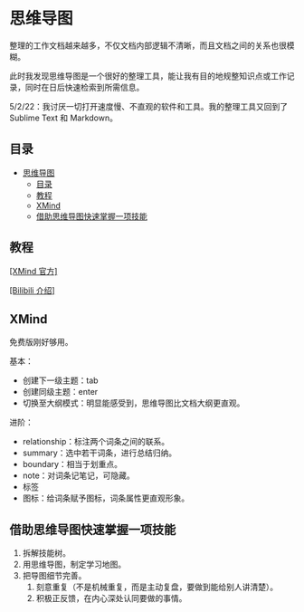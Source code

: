 # 思维导图

整理的工作文档越来越多，不仅文档内部逻辑不清晰，而且文档之间的关系也很模糊。

此时我发现思维导图是一个很好的整理工具，能让我有目的地规整知识点或工作记录，同时在日后快速检索到所需信息。

5/2/22：我讨厌一切打开速度慢、不直观的软件和工具。我的整理工具又回到了 Sublime Text 和 Markdown。

## 目录

- [思维导图](#思维导图)
  - [目录](#目录)
  - [教程](#教程)
  - [XMind](#xmind)
  - [借助思维导图快速掌握一项技能](#借助思维导图快速掌握一项技能)

## 教程

[[XMind 官方]](https://www.xmind.net/user-guide/xmind/)

[[Bilibili 介绍]](https://www.bilibili.com/video/BV1tL4y1W7Ev?p=1)

## XMind

免费版刚好够用。

基本：

- 创建下一级主题：tab
- 创建同级主题：enter
- 切换至大纲模式：明显能感受到，思维导图比文档大纲更直观。

进阶：

- relationship：标注两个词条之间的联系。
- summary：选中若干词条，进行总结归纳。
- boundary：相当于划重点。
- note：对词条记笔记，可隐藏。
- 标签
- 图标：给词条赋予图标，词条属性更直观形象。

## 借助思维导图快速掌握一项技能

1. 拆解技能树。
2. 用思维导图，制定学习地图。
3. 把导图细节完善。
   1. 刻意重复（不是机械重复，而是主动复盘，要做到能给别人讲清楚）。
   2. 积极正反馈，在内心深处认同要做的事情。

